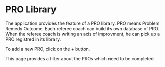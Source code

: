 # PRO Library

The application provides the feature of a PRO library. PRO means Problem Remedy Outcome. Each referee coach can build its own database of PRO. When the referee coach is writing an axis of improvment, he can pick up a PRO registred in its library.

To add a new PRO, click on the + button.

This page provides a filter about the PROs which need to be completed.
